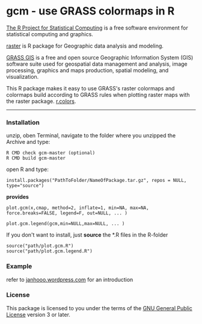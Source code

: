 # gcm - use GRASS colormaps in R

[The R Project for Statistical Computing](www.r-project.org/) is a free software environment for statistical computing and graphics.

[raster](cran.r-project.org/web/packages/raster/‎) is R package for Geographic data analysis and modeling.

[GRASS GIS](http://grass.osgeo.org/) is a free and open source Geographic Information System (GIS) software suite used for geospatial data management and analysis, image processing, graphics and maps production, spatial modeling, and visualization.

This R package makes it easy to use GRASS's raster colormaps and colormaps build according to GRASS rules when plotting raster maps with the raster package. [r.colors](http://grass.osgeo.org/grass64/manuals/r.colors.html).

----

### Installation
unzip, 
oben Terminal, navigate to the folder where you unzipped the Archive and type:

```
R CMD check gcm-master (optional)
R CMD build gcm-master
```

open R and type:
```
install.packages("PathToFolder/NameOfPackage.tar.gz", repos = NULL, type="source")
```

**provides**
```
plot.gcm(x,cmap, method=2, inflate=1, min=NA, max=NA, force.breaks=FALSE, legend=F, out=NULL, ... )
```
```
plot.gcm.legend(gcm,min=NULL,max=NULL, ... )
```

If you don't want to install, just **source** the *.R files in the R-folder
```
source("path/plot.gcm.R")
source("path/plot.gcm.legend.R")
```
### Example

refer to [janhooo.wordpress.com](http://janhooo.wordpress.com/2013/11/20/gcm-use-grass-colormaps-in-r-raster-plots/) for an introduction



### License

This package is licensed to you under the terms of the [GNU General Public License](http://www.gnu.org/licenses/gpl.html) version 3 or later.
